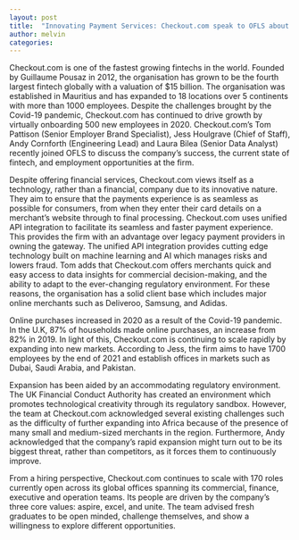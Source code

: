 ```yaml
---
layout: post
title:  "Innovating Payment Services: Checkout.com speak to OFLS about their impact on the payments industry"
author: melvin
categories: 
---
```

Checkout.com is one of the fastest growing fintechs in the world. Founded by Guillaume Pousaz in 2012, the organisation has grown to be the fourth largest fintech globally with a valuation of $15 billion. The organisation was established in Mauritius and has expanded to 18 locations over 5 continents with more than 1000 employees. Despite the challenges brought by the Covid-19 pandemic, Checkout.com has continued to drive growth by virtually onboarding 500 new employees in 2020. Checkout.com’s Tom Pattison (Senior Employer Brand Specialist), Jess Houlgrave (Chief of Staff), Andy Cornforth (Engineering Lead) and Laura Bilea (Senior Data Analyst) recently joined OFLS to discuss the company’s success, the current state of fintech, and employment opportunities at the firm.

Despite offering financial services, Checkout.com views itself as a technology, rather than a financial, company due to its innovative nature. They aim to ensure that the payments experience is as seamless as possible for consumers, from when they enter their card details on a merchant’s website through to final processing. Checkout.com uses unified API integration to facilitate its seamless and faster payment experience. This provides the firm with an advantage over legacy payment providers in owning the gateway. The unified API integration provides cutting edge technology built on machine learning and AI which manages risks and lowers fraud. Tom adds that Checkout.com offers merchants quick and easy access to data insights for commercial decision-making, and the ability to adapt to the ever-changing regulatory environment. For these reasons, the organisation has a solid client base which includes major online merchants such as Deliveroo, Samsung, and Adidas.

Online purchases increased in 2020 as a result of the Covid-19 pandemic. In the U.K, 87% of households made online purchases, an increase from 82% in 2019. In light of this, Checkout.com is continuing to scale rapidly by expanding into new markets. According to Jess, the firm aims to have 1700 employees by the end of 2021 and establish offices in markets such as Dubai, Saudi Arabia, and Pakistan.

Expansion has been aided by an accommodating regulatory environment. The UK Financial Conduct Authority has created an environment which promotes technological creativity through its regulatory sandbox. However, the team at Checkout.com acknowledged several existing challenges such as the difficulty of further expanding into Africa because of the presence of many small and medium-sized merchants in the region. Furthermore, Andy acknowledged that the company’s rapid expansion might turn out to be its biggest threat, rather than competitors, as it forces them to continuously improve.

From a hiring perspective, Checkout.com continues to scale with 170 roles currently open across its global offices spanning its commercial, finance, executive and operation teams. Its people are driven by the company’s three core values: aspire, excel, and unite. The team advised fresh graduates to be open minded, challenge themselves, and show a willingness to explore different opportunities.

